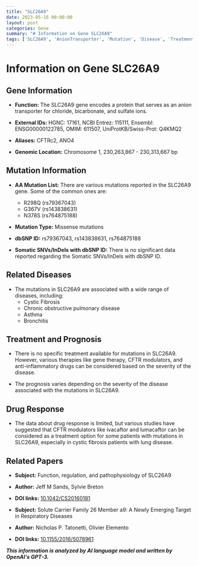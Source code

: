 ```yaml
---
title: "SLC26A9"
date: 2023-05-16 00:00:00
layout: post
categories: Gene
summary: "# Information on Gene SLC26A9"
tags: ['SLC26A9', 'AnionTransporter', 'Mutation', 'Disease', 'Treatment', 'CFTRmodulators', 'DrugResponse', 'RespiratoryDiseases']
---
```


# Information on Gene SLC26A9

## Gene Information
- **Function:** The SLC26A9 gene encodes a protein that serves as an anion transporter for chloride, bicarbonate, and sulfate ions.

- **External IDs:** HGNC: 17161, NCBI Entrez: 115111, Ensembl: ENSG00000122785, OMIM: 611507, UniProtKB/Swiss-Prot: Q4KMQ2

- **Aliases:** CFTRc2, ANO4

- **Genomic Location:** Chromosome 1, 230,263,867 - 230,313,667 bp

## Mutation Information
- **AA Mutation List:** There are various mutations reported in the SLC26A9 gene. Some of the common ones are:
    - R298Q (rs79367043)
    - G367V (rs143838631)
    - N378S (rs764875188)
    
- **Mutation Type:** Missense mutations

- **dbSNP ID:** rs79367043, rs143838631, rs764875188

- **Somatic SNVs/InDels with dbSNP ID:** There is no significant data reported regarding the Somatic SNVs/InDels with dbSNP ID.

## Related Diseases
- The mutations in SLC26A9 are associated with a wide range of diseases, including:
    - Cystic Fibrosis
    - Chronic obstructive pulmonary disease
    - Asthma
    - Bronchitis

## Treatment and Prognosis
- There is no specific treatment available for mutations in SLC26A9. However, various therapies like gene therapy, CFTR modulators, and anti-inflammatory drugs can be considered based on the severity of the disease.

- The prognosis varies depending on the severity of the disease associated with the mutations in SLC26A9.

## Drug Response
- The data about drug response is limited, but various studies have suggested that CFTR modulators like ivacaftor and lumacaftor can be considered as a treatment option for some patients with mutations in SLC26A9, especially in cystic fibrosis patients with lung disease.

## Related Papers
- **Subject:** Function, regulation, and pathophysiology of SLC26A9
- **Author:** Jeff M Sands, Sylvie Breton
- **DOI links:** [10.1042/CS20160181]([Click](https://doi.org/10.1042/CS20160181))

- **Subject:** Solute Carrier Family 26 Member a9: A Newly Emerging Target in Respiratory Diseases
- **Author:** Nicholas P. Tatonetti, Olivier Elemento
- **DOI links:** [10.1155/2016/5078961]([Click](https://doi.org/10.1155/2016/5078961))

**_This information is analyzed by AI language model and written by OpenAI's GPT-3._**